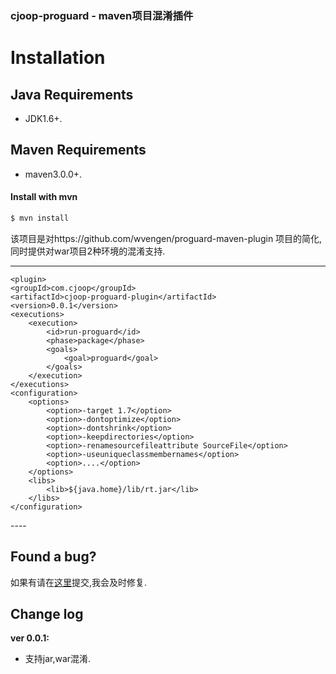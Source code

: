 ### cjoop-proguard - maven项目混淆插件
# Installation

## Java Requirements
* JDK1.6+.

## Maven Requirements
* maven3.0.0+.

#### Install with mvn

```sh
$ mvn install
```

该项目是对https://github.com/wvengen/proguard-maven-plugin 项目的简化,同时提供对war项目2种环境的混淆支持.

----
	<plugin>
	<groupId>com.cjoop</groupId>
	<artifactId>cjoop-proguard-plugin</artifactId>
	<version>0.0.1</version>
	<executions>
		<execution>
			<id>run-proguard</id>
			<phase>package</phase>
			<goals>
				<goal>proguard</goal>
			</goals>
		</execution>
	</executions>
	<configuration>
		<options>
			<option>-target 1.7</option>
			<option>-dontoptimize</option>
			<option>-dontshrink</option>
			<option>-keepdirectories</option>
			<option>-renamesourcefileattribute SourceFile</option>
			<option>-useuniqueclassmembernames</option>
			<option>....</option>
		</options>
		<libs>
			<lib>${java.home}/lib/rt.jar</lib>
		</libs>
	</configuration>
</plugin>
----

## Found a bug?
如果有请在[这里](https://github.com/cjjava/cjoop-proguard/issues/new)提交,我会及时修复.

Change log
----------
**ver 0.0.1:**

- 支持jar,war混淆.

